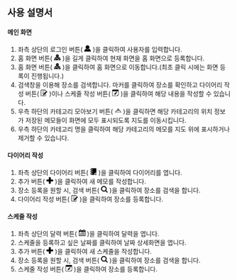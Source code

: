 ## 사용 설명서
#### 메인 화면
1. 좌측 상단의 로그인 버튼( <img width="15" src="./public/images/user.png" /> )을 클릭하여 사용자를 입력합니다.
2. 홈 화면 버튼( <img width="15" src="./public/images/map.png" /> )을 길게 클릭하여 현재 화면을 홈 화면으로 등록합니다.
3. 홈 화면 버튼( <img width="15" src="./public/images/map.png" /> )을 클릭하여 홈 화면으로 이동합니다.(최초 클릭 시에는 화면 등록이 진행됩니다.)
4. 검색창을 이용해 장소를 검색합니다. 마커를 클릭하여 장소를 확인하고 다이어리 작성 버튼( <img width="15" src="./public/images/edit.png" /> )이나 스케줄 작성 버튼( <img width="15" src="./public/images/edit-calendar.png" /> )을 클릭하여 해당 내용을 작성할 수 있습니다.
5. 우측 하단의 카테고리 모아보기 버튼( <img width="15" src="./public/images/markers.png" /> )을 클릭하면 해당 카테고리의 위치 정보가 저장된 메모들이 화면에 모두 표시되도록 지도를 이동시킵니다.
6. 우측 하단의 카테고리 명을 클릭하여 해당 카테고리의 메모를 지도 위에 표시하거나 제거할 수 있습니다.

#### 다이어리 작성
1. 좌측 상단의 다이어리 버튼( <img width="15" src="./public/images/diary.png" /> )을 클릭하여 다이어리를 엽니다.
2. 추가 버튼( <img width="15" src="./public/images/plus.png" /> )을 클릭하여 새 메모를 작성합니다.
3. 장소 등록을 원할 시, 검색 버튼( <img width="15" src="./public/images/search.png" /> )을 클릭하여 장소를 검색을 합니다.
4. 다이어리 작성 버튼( <img width="15" src="./public/images/edit.png" /> )을 클릭하여 장소를 등록합니다.

#### 스케줄 작성
1. 좌측 상단의 달력 버튼( <img width="15" src="./public/images/calendar.png" /> )을 클릭하여 달력을 엽니다.
2. 스케줄을 등록하고 싶은 날짜를 클릭하여 날짜 상세화면을 엽니다.
3. 추가 버튼( <img width="15" src="./public/images/plus.png" /> )을 클릭하여 새 스케줄을 작성합니다.
4. 장소 등록을 원할 시, 검색 버튼( <img width="15" src="./public/images/search.png" /> )을 클릭하여 장소를 검색을 합니다.
5. 스케줄 작성 버튼( <img width="15" src="./public/images/edit-calendar.png" /> )을 클릭하여 장소를 등록합니다.
